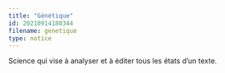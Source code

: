 ```yaml
---
title: "Génétique"
id: 20210914180344
filename: genetique
type: notice
---
```


Science qui vise à analyser et à éditer tous les états d’un texte.

